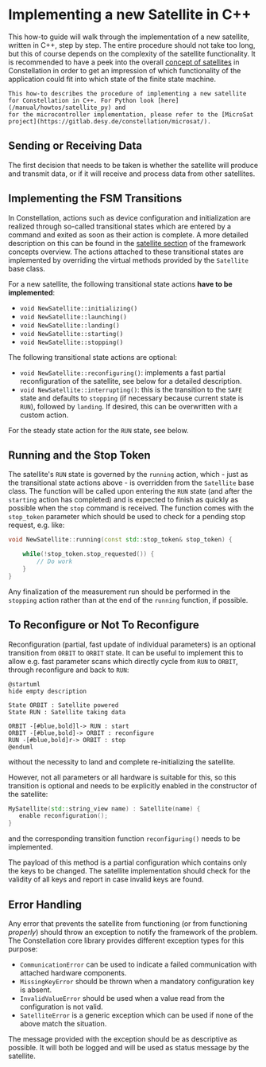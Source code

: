 # Implementing a new Satellite in C++

This how-to guide will walk through the implementation of a new satellite, written in C++, step by step. The entire
procedure should not take too long, but this of course depends on the complexity of the satellite functionality.
It is recommended to have a peek into the overall [concept of satellites](/manual/concepts/satellite) in Constellation in
order to get an impression of which functionality of the application could fit into which state of the finite state machine.

```{note}
This how-to describes the procedure of implementing a new satellite for Constellation in C++. For Python look [here](/manual/howtos/satellite_py) and
for the microcontroller implementation, please refer to the [MicroSat project](https://gitlab.desy.de/constellation/microsat/).
```

## Sending or Receiving Data

The first decision that needs to be taken is whether the satellite will produce and transmit data, or if it will receive and
process data from other satellites.

## Implementing the FSM Transitions

In Constellation, actions such as device configuration and initialization are realized through so-called transitional states
which are entered by a command and exited as soon as their action is complete. A more detailed description on this can be found
in the [satellite section](/manual/concepts/satellite) of the framework concepts overview. The actions attached to these
transitional states are implemented by overriding the virtual methods provided by the `Satellite` base class.

For a new satellite, the following transitional state actions **have to be implemented**:

* `void NewSatellite::initializing()`
* `void NewSatellite::launching()`
* `void NewSatellite::landing()`
* `void NewSatellite::starting()`
* `void NewSatellite::stopping()`

The following transitional state actions are optional:

* `void NewSatellite::reconfiguring()`: implements a fast partial reconfiguration of the satellite, see below for a detailed description.
* `void NewSatellite::interrupting()`: this is the transition to the `SAFE` state and defaults to `stopping` (if necessary because current state is `RUN`), followed by `landing`. If desired, this can be overwritten with a custom action.

For the steady state action for the `RUN` state, see below.

## Running and the Stop Token

The satellite's `RUN` state is governed by the `running` action, which - just as the transitional state actions above - is overridden from the `Satellite` base class.
The function will be called upon entering the `RUN` state (and after the `starting` action has completed) and is expected to finish as quickly as possible when the
`stop` command is received. The function comes with the `stop_token` parameter which should be used to check for a pending stop request, e.g. like:

```cpp
void NewSatellite::running(const std::stop_token& stop_token) {

    while(!stop_token.stop_requested()) {
        // Do work
    }
}
```

Any finalization of the measurement run should be performed in the `stopping` action rather than at the end of the `running` function, if possible.

## To Reconfigure or Not To Reconfigure

Reconfiguration (partial, fast update of individual parameters) is an optional transition from `ORBIT` to `ORBIT` state. It can
be useful to implement this to allow e.g. fast parameter scans which directly cycle from `RUN` to `ORBIT`, through reconfigure
and back to `RUN`:

```plantuml
@startuml
hide empty description

State ORBIT : Satellite powered
State RUN : Satellite taking data

ORBIT -[#blue,bold]l-> RUN : start
ORBIT -[#blue,bold]-> ORBIT : reconfigure
RUN -[#blue,bold]r-> ORBIT : stop
@enduml
```

without the necessity to land and complete re-initializing the satellite.

However, not all parameters or all hardware is suitable for this, so this transition is optional and needs to be explicitly
enabled in the constructor of the satellite:

```cpp
MySatellite(std::string_view name) : Satellite(name) {
   enable reconfiguration();
}
```

and the corresponding transition function `reconfiguring()` needs to be implemented.

The payload of this method is a partial configuration which contains only the keys to be changed. The satellite
implementation should check for the validity of all keys and report in case invalid keys are found.

## Error Handling

Any error that prevents the satellite from functioning (or from functioning *properly*) should throw an exception to notify
the framework of the problem. The Constellation core library provides different exception types for this purpose:

* `CommunicationError` can be used to indicate a failed communication with attached hardware components.
* `MissingKeyError` should be thrown when a mandatory configuration key is absent.
* `InvalidValueError` should be used when a value read from the configuration is not valid.
* `SatelliteError` is a generic exception which can be used if none of the above match the situation.

The message provided with the exception should be as descriptive as possible. It will both be logged and will be used as
status message by the satellite.
